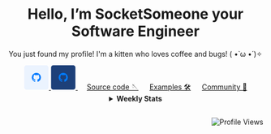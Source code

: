 <div align="center">
   <h1>
       Hello, I’m SocketSomeone your Software Engineer
   </h1>

  <p>
       You just found my profile! I'm a kitten who loves coffee and bugs! ( •̀ ω •́ )✧
  </p>
  
  <a href="https://github.com/SocketSomeone">
    <img src="./assets/light/github.png#gh-light-mode-only" />
    <img src="./assets/dark/github.png#gh-dark-mode-only" />
  </a> &emsp; <a href="https://github.com/SocketSomeone/necord">Source code 🪡</a> &emsp; <a href="https://github.com/necordjs/samples">Examples 🛠️</a> &emsp; <a href="https://discord.gg/mcBYvMTnwP">Community 💬</a>

  <details>
<summary><b>Weekly Stats</b></summary>

<a href="https://wakatime.com/@SocketSomeone" target="_blank">
  <img width="50%" align="right" src="https://github-readme-stats.vercel.app/api/wakatime?username=SocketSomeone&border_radius=5px&border_color=fff&icon_color=58a6ff&show_icons=true&custom_title=Weekly%20Stats">
<a/>

</details>
</div>

##

<img align="right" src="https://komarev.com/ghpvc/?username=SocketSomeone&label=💖" alt="Profile Views"/>
